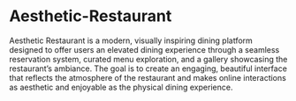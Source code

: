 # Aesthetic-Restaurant
 Aesthetic Restaurant is a modern, visually inspiring dining platform designed to offer users an elevated dining experience through a seamless reservation system, curated menu exploration, and a gallery showcasing the restaurant’s ambiance. The goal is to create an engaging, beautiful interface that reflects the atmosphere of the restaurant and makes online interactions as aesthetic and enjoyable as the physical dining experience.
